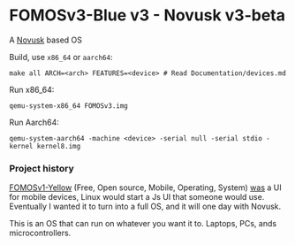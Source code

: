 # FOMOSv3-Blue v3 - Novusk v3-beta

A [Novusk](https://github.com/new-kernel/novusk) based OS

Build, use ``x86_64`` or ``aarch64``:
```commandline
make all ARCH=<arch> FEATURES=<device> # Read Documentation/devices.md
```

Run x86_64:
```commandline
qemu-system-x86_64 FOMOSv3.img
```

Run Aarch64:
```commandline
qemu-system-aarch64 -machine <device> -serial null -serial stdio -kernel kernel8.img
```

### Project history

[FOMOSv1-Yellow](https://github.com/NathanMcMillan54/FOMOSv1-Yellow) (Free, Open source, Mobile, Operating, System) 
<u>was</u> a UI for mobile devices, Linux would start a Js UI that someone would use. Eventually I wanted it to turn 
into a full OS, and it will one day with Novusk.

This is an OS that can run on whatever you want it to. Laptops, PCs, ands microcontrollers.

